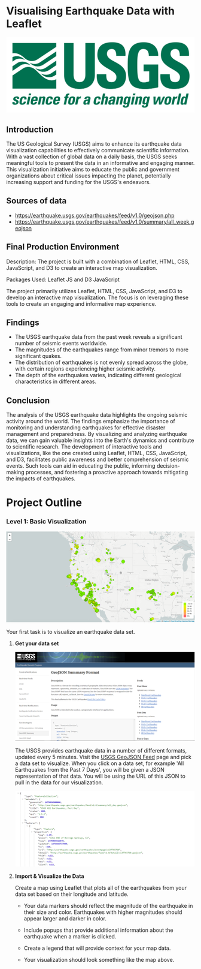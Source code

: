 
# Visualising Earthquake Data with Leaflet
![1-Logo](Images/1-Logo.png)
## Introduction

The US Geological Survey (USGS) aims to enhance its earthquake data visualization capabilities to effectively communicate scientific information. With a vast collection of global data on a daily basis, the USGS seeks meaningful tools to present the data in an informative and engaging manner. This visualization initiative aims to educate the public and government organizations about critical issues impacting the planet, potentially increasing support and funding for the USGS's endeavors.

## Sources of data

- https://earthquake.usgs.gov/earthquakes/feed/v1.0/geojson.php
- https://earthquake.usgs.gov/earthquakes/feed/v1.0/summary/all_week.geojson

## Final Production Environment
Description: The project is built with a combination of Leaflet, HTML, CSS, JavaScript, and D3 to create an interactive map visualization.

Packages Used: Leaflet JS and D3 JavaScript

The project primarily utilizes Leaflet, HTML, CSS, JavaScript, and D3 to develop an interactive map visualization. The focus is on leveraging these tools to create an engaging and informative map experience.

## Findings

- The USGS earthquake data from the past week reveals a significant number of seismic events worldwide.
- The magnitudes of the earthquakes range from minor tremors to more significant quakes.
- The distribution of earthquakes is not evenly spread across the globe, with certain regions experiencing higher seismic activity.
- The depth of the earthquakes varies, indicating different geological characteristics in different areas.

## Conclusion

The analysis of the USGS earthquake data highlights the ongoing seismic activity around the world. The findings emphasize the importance of monitoring and understanding earthquakes for effective disaster management and preparedness. By visualizing and analyzing earthquake data, we can gain valuable insights into the Earth's dynamics and contribute to scientific research. The development of interactive tools and visualizations, like the one created using Leaflet, HTML, CSS, JavaScript, and D3, facilitates public awareness and better comprehension of seismic events. Such tools can aid in educating the public, informing decision-making processes, and fostering a proactive approach towards mitigating the impacts of earthquakes.

# Project Outline

### Level 1: Basic Visualization

![2-BasicMap](Images/2-BasicMap.png)

Your first task is to visualize an earthquake data set.

1. **Get your data set**

   ![3-Data](Images/3-Data.png)

   The USGS provides earthquake data in a number of different formats, updated every 5 minutes. Visit the [USGS GeoJSON Feed](http://earthquake.usgs.gov/earthquakes/feed/v1.0/geojson.php) page and pick a data set to visualize. When you click on a data set, for example 'All Earthquakes from the Past 7 Days', you will be given a JSON representation of that data. You will be using the URL of this JSON to pull in the data for our visualization.

   ![4-JSON](Images/4-JSON.png)

2. **Import & Visualize the Data**

   Create a map using Leaflet that plots all of the earthquakes from your data set based on their longitude and latitude.

   * Your data markers should reflect the magnitude of the earthquake in their size and color. Earthquakes with higher magnitudes should appear larger and darker in color.

   * Include popups that provide additional information about the earthquake when a marker is clicked.

   * Create a legend that will provide context for your map data.

   * Your visualization should look something like the map above.
